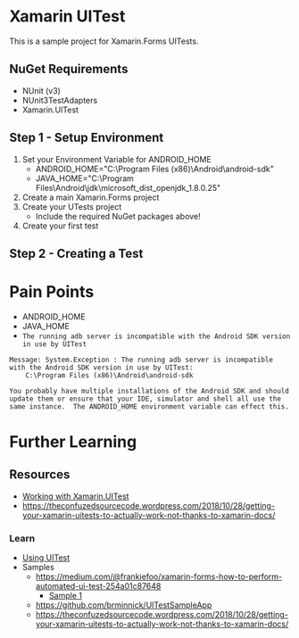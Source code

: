 # Xamarin UITest

This is a sample project for Xamarin.Forms UITests.

## NuGet Requirements
* NUnit (v3)
* NUnit3TestAdapters
* Xamarin.UITest

## Step 1 - Setup Environment
1. Set your Environment Variable for ANDROID_HOME
    * ANDROID_HOME="C:\Program Files (x86)\Android\android-sdk"
    * JAVA_HOME="C:\Program Files\Android\jdk\microsoft_dist_openjdk_1.8.0.25"
2. Create a main Xamarin.Forms project
3. Create your UTests project
    * Include the required NuGet packages above!
4. Create your first test

## Step 2 - Creating a Test


# Pain Points
* ANDROID_HOME
* JAVA_HOME
* ``The running adb server is incompatible with the Android SDK version in use by UITest``
```
Message: System.Exception : The running adb server is incompatible with the Android SDK version in use by UITest: 
    C:\Program Files (x86)\Android\android-sdk

You probably have multiple installations of the Android SDK and should update them or ensure that your IDE, simulator and shell all use the same instance.  The ANDROID_HOME environment variable can effect this.
```

# Further Learning
## Resources
* [Working with Xamarin.UITest](https://docs.microsoft.com/en-us/appcenter/test-cloud/uitest/working-with)
* https://theconfuzedsourcecode.wordpress.com/2018/10/28/getting-your-xamarin-uitests-to-actually-work-not-thanks-to-xamarin-docs/

### Learn
* [Using UITest](https://developer.xamarin.com/samples/xamarin-forms/UsingUITest/)
* Samples
    * https://medium.com/@frankiefoo/xamarin-forms-how-to-perform-automated-ui-test-254a01c87648
        * [Sample 1](https://github.com/xyfoo/learn-xamarin-ui-test/blob/master/XamarinFormsHelloWorld.UITest/Tests.cs)
    * https://github.com/brminnick/UITestSampleApp
    * https://theconfuzedsourcecode.wordpress.com/2018/10/28/getting-your-xamarin-uitests-to-actually-work-not-thanks-to-xamarin-docs/
